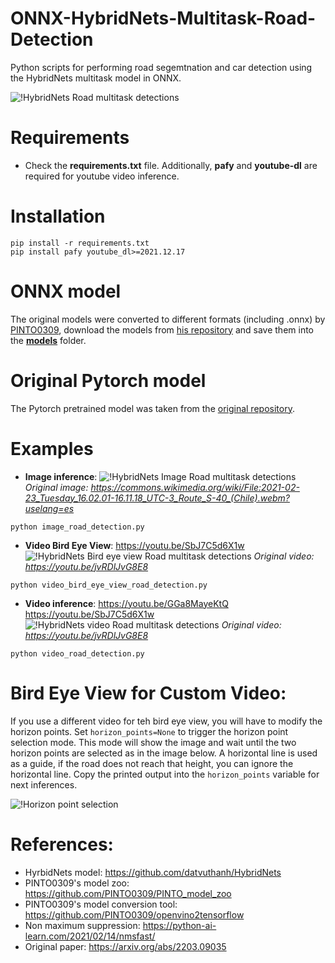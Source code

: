 # ONNX-HybridNets-Multitask-Road-Detection
 Python scripts for performing road segemtnation and car detection using the HybridNets multitask model in ONNX.
 
![!HybridNets Road multitask detections](https://github.com/ibaiGorordo/ONNX-HybridNets-Multitask-Road-Detection/blob/main/doc/img/bird_eye_view.png)

# Requirements

 * Check the **requirements.txt** file. Additionally, **pafy** and **youtube-dl** are required for youtube video inference.
 
# Installation
```
pip install -r requirements.txt
pip install pafy youtube_dl>=2021.12.17
```

# ONNX model
The original models were converted to different formats (including .onnx) by [PINTO0309](https://github.com/PINTO0309), download the models from [his repository](https://github.com/PINTO0309/PINTO_model_zoo/tree/main/276_HybridNets) and save them into the **[models](https://github.com/ibaiGorordo/ONNX-HybridNets-Multitask-Road-Detection/tree/main/models)** folder. 

# Original Pytorch model
The Pytorch pretrained model was taken from the [original repository](https://github.com/datvuthanh/HybridNets).
 
# Examples

 * **Image inference**:
 ![!HybridNets Image Road multitask detections](https://github.com/ibaiGorordo/ONNX-HybridNets-Multitask-Road-Detection/blob/main/doc/img/image_example.jpg)
  *Original image: https://commons.wikimedia.org/wiki/File:2021-02-23_Tuesday_16.02.01-16.11.18_UTC-3_Route_S-40_(Chile).webm?uselang=es*
 ```
 python image_road_detection.py
 ```
 
 * **Video Bird Eye View**: https://youtu.be/SbJ7C5d6X1w
 ![!HybridNets Bird eye view Road multitask detections](https://github.com/ibaiGorordo/ONNX-HybridNets-Multitask-Road-Detection/blob/main/doc/img/bird_eye_view.gif)
  *Original video: https://youtu.be/jvRDlJvG8E8*
  
 ```
 python video_bird_eye_view_road_detection.py
 ```
 
 * **Video inference**: https://youtu.be/GGa8MayeKtQ
 https://youtu.be/SbJ7C5d6X1w
 ![!HybridNets video Road multitask detections](https://github.com/ibaiGorordo/ONNX-HybridNets-Multitask-Road-Detection/blob/main/doc/img/video_example.gif)
 *Original video: https://youtu.be/jvRDlJvG8E8*
 
 ```
 python video_road_detection.py
 ```
 
# Bird Eye View for Custom Video:
If you use a different video for teh bird eye view, you will have to modify the horizon points. Set `horizon_points=None` to trigger the horizon point selection mode. This mode will show the image and wait until the two horizon points are selected as in the image below. A horizontal line is used as a guide, if the road does not reach that height, you can ignore the horizontal line. Copy the printed output into the `horizon_points` variable for next inferences.

![!Horizon point selection](https://github.com/ibaiGorordo/ONNX-HybridNets-Multitask-Road-Detection/blob/main/doc/img/horizon_points.png)
 
# References:
* HyrbidNets model: https://github.com/datvuthanh/HybridNets
* PINTO0309's model zoo: https://github.com/PINTO0309/PINTO_model_zoo
* PINTO0309's model conversion tool: https://github.com/PINTO0309/openvino2tensorflow
* Non maximum suppression: https://python-ai-learn.com/2021/02/14/nmsfast/
* Original paper: https://arxiv.org/abs/2203.09035
 
